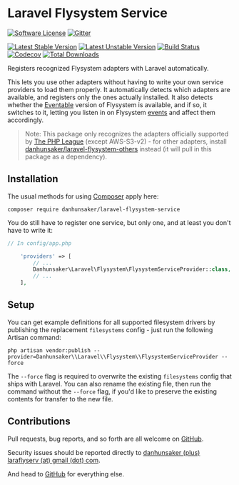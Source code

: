 # Laravel Flysystem Service #

[![Software License](https://img.shields.io/packagist/l/danhunsaker/laravel-flysystem-service.svg?style=flat-square)](LICENSE)
[![Gitter](https://img.shields.io/gitter/room/danhunsaker/laravel-flysystem-service.svg?style=flat-square)](https://gitter.im/danhunsaker/laravel-flysystem-service)

[![Latest Stable Version](https://img.shields.io/packagist/v/danhunsaker/laravel-flysystem-service.svg?label=stable&style=flat-square)](https://github.com/danhunsaker/laravel-flysystem-service/releases)
[![Latest Unstable Version](https://img.shields.io/packagist/vpre/danhunsaker/laravel-flysystem-service.svg?label=unstable&style=flat-square)](https://github.com/danhunsaker/laravel-flysystem-service)
[![Build Status](https://img.shields.io/travis/danhunsaker/laravel-flysystem-service.svg?style=flat-square)](https://travis-ci.org/danhunsaker/laravel-flysystem-service)
[![Codecov](https://img.shields.io/codecov/c/github/danhunsaker/laravel-flysystem-service.svg?style=flat-square)](https://codecov.io/gh/danhunsaker/laravel-flysystem-service)
[![Total Downloads](https://img.shields.io/packagist/dt/danhunsaker/laravel-flysystem-service.svg?style=flat-square)](https://packagist.org/packages/danhunsaker/laravel-flysystem-service)

Registers recognized Flysystem adapters with Laravel automatically.

This lets you use other adapters without having to write your own service
providers to load them properly.  It automatically detects which adapters are
available, and registers only the ones actually installed.  It also detects
whether the [Eventable](https://github.com/thephpleague/flysystem-eventable-filesystem)
version of Flysystem is available, and if so, it switches to it, letting you
listen in on Flysystem [events](http://event.thephpleague.com/) and affect them
accordingly.

> Note: This package only recognizes the adapters officially supported by
> [The PHP League](https://github.com/thephpleague?query=flysystem)
> (except AWS-S3-v2) - for other adapters, install
> [danhunsaker/laravel-flysystem-others](https://github.com/danhunsaker/laravel-flysystem-others)
> instead (it will pull in this package as a dependency).

## Installation ##

The usual methods for using [Composer](https://getcomposer.org) apply here:

    composer require danhunsaker/laravel-flysystem-service

You do still have to register one service, but only one, and at least you don't
have to write it:

```php
// In config/app.php

    'providers' => [
        // ...
        Danhunsaker\Laravel\Flysystem\FlysystemServiceProvider::class,
        // ...
    ],
```

## Setup ##

You can get example definitions for all supported filesystem drivers by
publishing the replacement `filesystems` config - just run the following Artisan
command:

```
php artisan vendor:publish --provider=Danhunsaker\\Laravel\\Flysystem\\FlysystemServiceProvider --force
```

The `--force` flag is required to overwrite the existing `filesystems` config
that ships with Laravel.  You can also rename the existing file, then run the
command without the `--force` flag, if you'd like to preserve the existing
contents for transfer to the new file.

## Contributions ##

Pull requests, bug reports, and so forth are all welcome on [GitHub][].

Security issues should be reported directly to [danhunsaker (plus) laraflyserv
(at) gmail (dot) com](mailto:danhunsaker+laraflyserv@gmail.com).

And head to [GitHub][] for everything else.

[GitHub]:https://github.com/danhunsaker/laravel-flysystem-service
